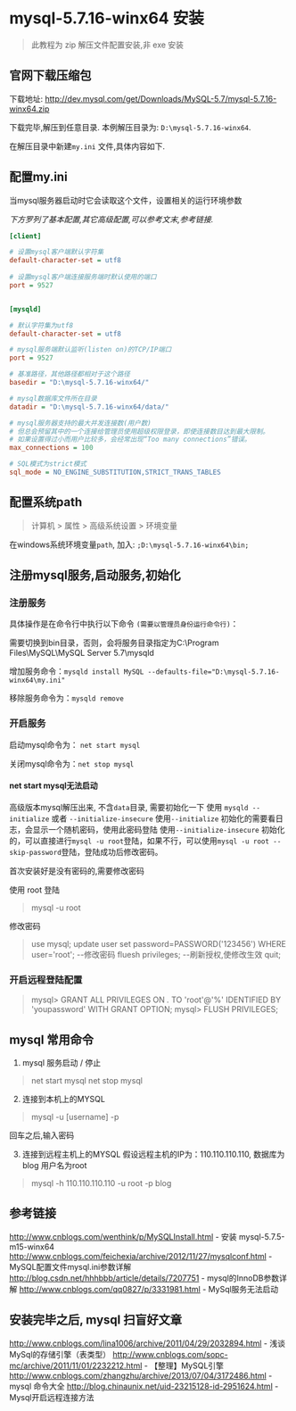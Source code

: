 # mysql-5.7.16-winx64 安装

> 此教程为 zip 解压文件配置安装,非 exe 安装

## 官网下载压缩包

下载地址: 
http://dev.mysql.com/get/Downloads/MySQL-5.7/mysql-5.7.16-winx64.zip

下载完毕,解压到任意目录. 本例解压目录为: `D:\mysql-5.7.16-winx64`.

在解压目录中新建`my.ini` 文件,具体内容如下.

## 配置my.ini

当mysql服务器启动时它会读取这个文件，设置相关的运行环境参数

*下方罗列了基本配置,其它高级配置,可以参考文末,参考链接.*
```ini
[client]

# 设置mysql客户端默认字符集
default-character-set = utf8
 
# 设置mysql客户端连接服务端时默认使用的端口
port = 9527 


[mysqld]

# 默认字符集为utf8
default-character-set = utf8

# mysql服务端默认监听(listen on)的TCP/IP端口
port = 9527 

# 基准路径，其他路径都相对于这个路径
basedir = "D:\mysql-5.7.16-winx64/" 

# mysql数据库文件所在目录
datadir = "D:\mysql-5.7.16-winx64/data/" 

# mysql服务器支持的最大并发连接数(用户数)
# 但总会预留其中的一个连接给管理员使用超级权限登录，即使连接数目达到最大限制。
# 如果设置得过小而用户比较多，会经常出现“Too many connections”错误。
max_connections = 100

# SQL模式为strict模式
sql_mode = NO_ENGINE_SUBSTITUTION,STRICT_TRANS_TABLES 

```

## 配置系统path

> 计算机 > 属性 > 高级系统设置 > 环境变量

在windows系统环境变量`path`, 加入:  `;D:\mysql-5.7.16-winx64\bin;`

## 注册mysql服务,启动服务,初始化

### 注册服务

具体操作是在命令行中执行以下命令 `(需要以管理员身份运行命令行)`：

需要切换到bin目录，否则，会将服务目录指定为C:\Program Files\MySQL\MySQL Server 5.7\mysqld

增加服务命令：`mysqld install MySQL --defaults-file="D:\mysql-5.7.16-winx64\my.ini"` 

移除服务命令为：`mysqld remove`


### 开启服务

启动mysql命令为： `net start mysql`

关闭mysql命令为：`net stop mysql`

#### net start mysql无法启动

高级版本mysql解压出来, 不含`data`目录, 需要初始化一下
使用 `mysqld --initialize` 或者 `--initialize-insecure`
使用`--initialize` 初始化的需要看日志，会显示一个随机密码，使用此密码登陆
使用`--initialize-insecure` 初始化的，可以直接进行`mysql -u root`登陆，如果不行，可以使用`mysql -u root --skip-password`登陆，登陆成功后修改密码。


首次安装好是没有密码的,需要修改密码

使用 root 登陆
> mysql -u root

修改密码

> use mysql;
> update user set password=PASSWORD('123456') WHERE user='root';  --修改密码
> fluesh privileges;  --刷新授权,使修改生效
> quit;

### 开启远程登陆配置

> mysql> GRANT ALL PRIVILEGES ON *.* TO 'root'@'%' IDENTIFIED BY 'youpassword' WITH GRANT OPTION;
> mysql> FLUSH PRIVILEGES;



## mysql 常用命令
1. mysql 服务启动 / 停止
> net start mysql
  net stop mysql

2. 连接到本机上的MYSQL
> mysql -u [username] -p 

  回车之后,输入密码

3. 连接到远程主机上的MYSQL
假设远程主机的IP为：110.110.110.110, 数据库为blog 用户名为root
> mysql -h 110.110.110.110 -u root -p blog



## 参考链接

http://www.cnblogs.com/wenthink/p/MySQLInstall.html - 安装 mysql-5.7.5-m15-winx64
http://www.cnblogs.com/feichexia/archive/2012/11/27/mysqlconf.html - MySQL配置文件mysql.ini参数详解
http://blog.csdn.net/hhhbbb/article/details/7207751 - mysql的InnoDB参数详解
http://www.cnblogs.com/qq0827/p/3331981.html - MySql服务无法启动

## **安装完毕之后, mysql 扫盲好文章**

http://www.cnblogs.com/lina1006/archive/2011/04/29/2032894.html - 浅谈MySql的存储引擎（表类型）
http://www.cnblogs.com/sopc-mc/archive/2011/11/01/2232212.html - 【整理】MySQL引擎
http://www.cnblogs.com/zhangzhu/archive/2013/07/04/3172486.html - mysql 命令大全
http://blog.chinaunix.net/uid-23215128-id-2951624.html - Mysql开启远程连接方法

